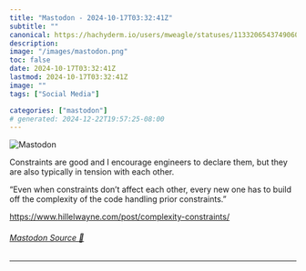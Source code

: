 ```yaml
---
title: "Mastodon - 2024-10-17T03:32:41Z"
subtitle: ""
canonical: https://hachyderm.io/users/mweagle/statuses/113320654374906046
description:
image: "/images/mastodon.png"
toc: false
date: 2024-10-17T03:32:41Z
lastmod: 2024-10-17T03:32:41Z
image: ""
tags: ["Social Media"]

categories: ["mastodon"]
# generated: 2024-12-22T19:57:25-08:00
---
```

![Mastodon](/images/mastodon.png)

<p>Constraints are good and I encourage engineers to declare them, but they are also typically in tension with each other. </p><p>“Even when constraints don’t affect each other, every new one has to build off the complexity of the code handling prior constraints.”</p><p><a href="https://www.hillelwayne.com/post/complexity-constraints/" target="_blank" rel="nofollow noopener noreferrer" translate="no"><span class="invisible">https://www.</span><span class="ellipsis">hillelwayne.com/post/complexit</span><span class="invisible">y-constraints/</span></a></p>


###### [Mastodon Source 🐘](https://hachyderm.io/@mweagle/113320654374906046)

___
